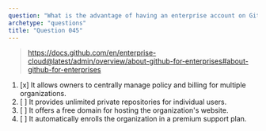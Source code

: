 ```yaml
---
question: "What is the advantage of having an enterprise account on GitHub Enterprise Cloud for an organization?"
archetype: "questions"
title: "Question 045"
---
```


> https://docs.github.com/en/enterprise-cloud@latest/admin/overview/about-github-for-enterprises#about-github-for-enterprises
1. [x] It allows owners to centrally manage policy and billing for multiple organizations.
1. [ ] It provides unlimited private repositories for individual users.
1. [ ] It offers a free domain for hosting the organization's website.
1. [ ] It automatically enrolls the organization in a premium support plan.
